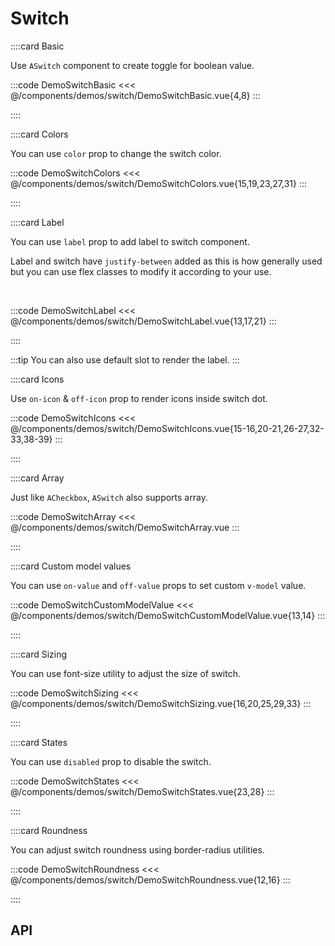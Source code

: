 <script lang="ts" setup>
import api from '@anu/component-meta/ASwitch.json';
</script>

# Switch

<!-- 👉 Basic -->
::::card Basic

Use `ASwitch` component to create toggle for boolean value.

:::code DemoSwitchBasic
<<< @/components/demos/switch/DemoSwitchBasic.vue{4,8}
:::

::::

<!-- 👉 Colors -->
::::card Colors

You can use `color` prop to change the switch color.

:::code DemoSwitchColors
<<< @/components/demos/switch/DemoSwitchColors.vue{15,19,23,27,31}
:::

::::

<!-- 👉 Label -->
::::card Label

You can use `label` prop to add label to switch component.

Label and switch have `justify-between` added as this is how generally used but you can use flex classes to modify it according to your use.

<br>

:::code DemoSwitchLabel
<<< @/components/demos/switch/DemoSwitchLabel.vue{13,17,21}
:::

::::

:::tip
You can also use default slot to render the label.
:::

<!-- 👉 Icons -->
::::card Icons

Use `on-icon` & `off-icon` prop to render icons inside switch dot.

:::code DemoSwitchIcons
<<< @/components/demos/switch/DemoSwitchIcons.vue{15-16,20-21,26-27,32-33,38-39}
:::

::::

<!-- 👉 Array -->
::::card Array

Just like `ACheckbox`, `ASwitch` also supports array.

:::code DemoSwitchArray
<<< @/components/demos/switch/DemoSwitchArray.vue
:::

::::

<!-- Custom model values -->
::::card Custom model values

You can use `on-value` and `off-value` props to set custom `v-model` value.

:::code DemoSwitchCustomModelValue
<<< @/components/demos/switch/DemoSwitchCustomModelValue.vue{13,14}
:::

::::

<!-- 👉 Sizing -->
::::card Sizing

You can use font-size utility to adjust the size of switch.

:::code DemoSwitchSizing
<<< @/components/demos/switch/DemoSwitchSizing.vue{16,20,25,29,33}
:::

::::

<!-- 👉 States -->
::::card States

You can use `disabled` prop to disable the switch.

:::code DemoSwitchStates
<<< @/components/demos/switch/DemoSwitchStates.vue{23,28}
:::

::::

<!-- 👉 Roundness -->
::::card Roundness

You can adjust switch roundness using border-radius utilities.

:::code DemoSwitchRoundness
<<< @/components/demos/switch/DemoSwitchRoundness.vue{12,16}
:::

::::

<!-- 👉 API -->
## API

<Api title="Switch" :api="api"></Api>
